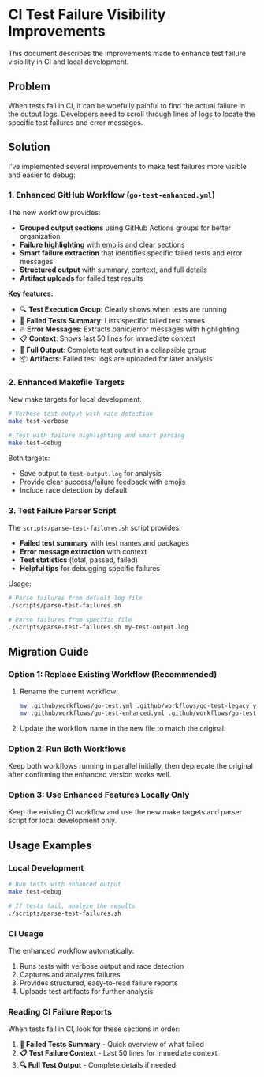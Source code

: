 # CI Test Failure Visibility Improvements

This document describes the improvements made to enhance test failure visibility in CI and local development.

## Problem

When tests fail in CI, it can be woefully painful to find the actual failure in the output logs. Developers need to scroll through lines of logs to locate the specific test failures and error messages.

## Solution

I've implemented several improvements to make test failures more visible and easier to debug:

### 1. Enhanced GitHub Workflow (`go-test-enhanced.yml`)

The new workflow provides:

- **Grouped output sections** using GitHub Actions groups for better organization
- **Failure highlighting** with emojis and clear sections
- **Smart failure extraction** that identifies specific failed tests and error messages
- **Structured output** with summary, context, and full details
- **Artifact uploads** for failed test results

**Key features:**

- 🔍 **Test Execution Group**: Clearly shows when tests are running
- 🚨 **Failed Tests Summary**: Lists specific failed test names
- 🔥 **Error Messages**: Extracts panic/error messages with highlighting
- 📋 **Context**: Shows last 50 lines for immediate context
- 📄 **Full Output**: Complete test output in a collapsible group
- 📦 **Artifacts**: Failed test logs are uploaded for later analysis

### 2. Enhanced Makefile Targets

New make targets for local development:

```bash
# Verbose test output with race detection
make test-verbose

# Test with failure highlighting and smart parsing
make test-debug
```

Both targets:

- Save output to `test-output.log` for analysis
- Provide clear success/failure feedback with emojis
- Include race detection by default

### 3. Test Failure Parser Script

The `scripts/parse-test-failures.sh` script provides:

- **Failed test summary** with test names and packages
- **Error message extraction** with context
- **Test statistics** (total, passed, failed)
- **Helpful tips** for debugging specific failures

Usage:

```bash
# Parse failures from default log file
./scripts/parse-test-failures.sh

# Parse failures from specific file
./scripts/parse-test-failures.sh my-test-output.log
```

## Migration Guide

### Option 1: Replace Existing Workflow (Recommended)

1. Rename the current workflow:

   ```bash
   mv .github/workflows/go-test.yml .github/workflows/go-test-legacy.yml
   mv .github/workflows/go-test-enhanced.yml .github/workflows/go-test.yml
   ```

2. Update the workflow name in the new file to match the original.

### Option 2: Run Both Workflows

Keep both workflows running in parallel initially, then deprecate the original after confirming the enhanced version works well.

### Option 3: Use Enhanced Features Locally Only

Keep the existing CI workflow and use the new make targets and parser script for local development only.

## Usage Examples

### Local Development

```bash
# Run tests with enhanced output
make test-debug

# If tests fail, analyze the results
./scripts/parse-test-failures.sh
```

### CI Usage

The enhanced workflow automatically:

1. Runs tests with verbose output and race detection
2. Captures and analyzes failures
3. Provides structured, easy-to-read failure reports
4. Uploads test artifacts for further analysis

### Reading CI Failure Reports

When tests fail in CI, look for these sections in order:

1. **🚨 Failed Tests Summary** - Quick overview of what failed
2. **📋 Test Failure Context** - Last 50 lines for immediate context
3. **🔍 Full Test Output** - Complete details if needed
